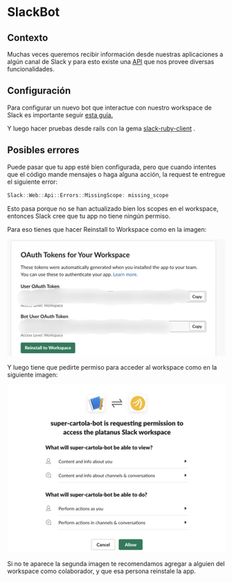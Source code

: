 # SlackBot

## Contexto

Muchas veces queremos recibir información desde nuestras aplicaciones a algún canal de Slack y para esto existe una [API](https://api.slack.com/) que nos provee diversas funcionalidades. 

## Configuración

Para configurar un nuevo bot que interactue con nuestro workspace de Slack es importante seguir [esta guía. ](https://api.slack.com/authentication/basics)

Y luego hacer pruebas desde rails con la gema [slack-ruby-client](https://github.com/slack-ruby/slack-ruby-client/blob/v0.17.0/README.md) . 

## Posibles errores

Puede pasar que tu app esté bien configurada, pero que cuando intentes que el código mande mensajes o haga alguna acción, la request te entregue el siguiente error: 

```javascript
Slack::Web::Api::Errors::MissingScope: missing_scope
```

Esto pasa porque no se han actualizado bien los scopes en el workspace, entonces Slack cree que tu app no tiene ningún permiso. 

Para eso tienes que hacer Reinstall to Workspace como en la imagen: 



<img src='assets/slackbot-1.jpg'/>

Y luego tiene que pedirte permiso para acceder al workspace como en la siguiente imagen:

<img src='assets/slackbot-2.png'/>

Si no te aparece la segunda imagen te recomendamos agregar a alguien del workspace como colaborador, y que esa persona reinstale la app. 
